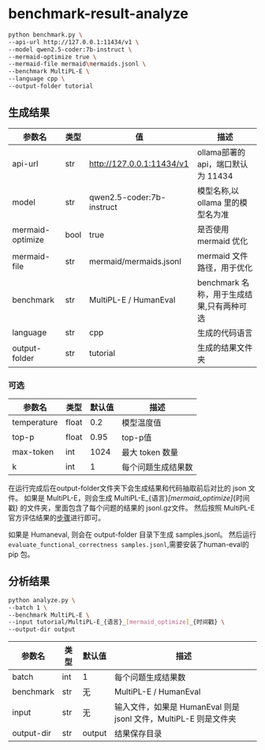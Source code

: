 # benchmark-result-analyze

```bash
python benchmark.py \
--api-url http://127.0.0.1:11434/v1 \
--model qwen2.5-coder:7b-instruct \
--mermaid-optimize true \
--mermaid-file mermaid\mermaids.jsonl \
--benchmark MultiPL-E \
--language cpp \
--output-folder tutorial 
```

## 生成结果

| 参数名              | 类型   | 值                         | 描述                         |
|------------------|------|---------------------------|----------------------------|
| api-url          | str  | http://127.0.0.1:11434/v1 | ollama部署的 api，端口默认为 11434  |
| model            | str  | qwen2.5-coder:7b-instruct | 模型名称,以 ollama 里的模型名为准      |
| mermaid-optimize | bool | true                      | 是否使用 mermaid 优化            |
| mermaid-file     | str  | mermaid/mermaids.jsonl    | mermaid 文件路径，用于优化          |
| benchmark        | str  | MultiPL-E / HumanEval     | benchmark 名称，用于生成结果,只有两种可选 |
| language         | str  | cpp                       | 生成的代码语言                    |
| output-folder    | str  | tutorial                  | 生成的结果文件夹                   |

### 可选

| 参数名         | 类型    | 默认值  | 描述          |
|-------------|-------|------|-------------|
| temperature | float | 0.2  | 模型温度值       |
| top-p       | float | 0.95 | top-p值      |
| max-token   | int   | 1024 | 最大 token 数量 |
| k           | int   | 1    | 每个问题生成结果数   |

在运行完成后在output-folder文件夹下会生成结果和代码抽取前后对比的 json 文件。
如果是 MultiPL-E，则会生成 MultiPL-E_{语言}_[mermaid_optimize]_{时间戳} 的文件夹，里面包含了每个问题的结果的 jsonl.gz文件。
然后按照 MultiPL-E 官方评估结果的[步骤](https://nuprl.github.io/MultiPL-E/tutorial.html#execution)进行即可。

如果是 Humaneval, 则会在 output-folder 目录下生成 samples.jsonl。
然后运行 `evaluate_functional_correctness samples.jsonl`,需要安装了human-eval的 pip 包。

## 分析结果

```bash
python analyze.py \
--batch 1 \
--benchmark MultiPL-E \
--input tutorial/MultiPL-E_{语言}_[mermaid_optimize]_{时间戳} \
--output-dir output
```

| 参数名        | 类型  | 默认值    | 描述                                             |
|------------|-----|--------|------------------------------------------------|
| batch      | int | 1      | 每个问题生成结果数                                      |
| benchmark  | str | 无      | MultiPL-E / HumanEval                          |
| input      | str | 无      | 输入文件，如果是 HumanEval 则是 jsonl 文件，MultiPL-E 则是文件夹 |
| output-dir | str | output | 结果保存目录                                         |